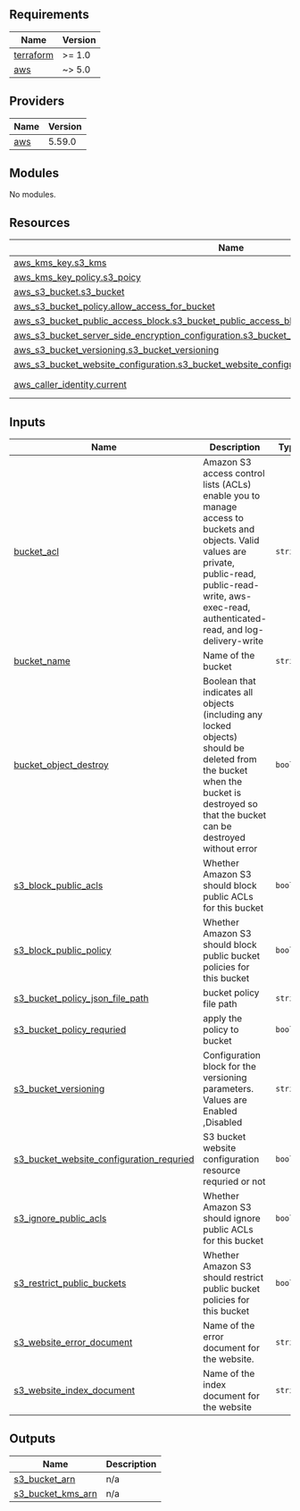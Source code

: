 ## Requirements

| Name | Version |
|------|---------|
| <a name="requirement_terraform"></a> [terraform](#requirement\_terraform) | >= 1.0 |
| <a name="requirement_aws"></a> [aws](#requirement\_aws) | ~> 5.0 |

## Providers

| Name | Version |
|------|---------|
| <a name="provider_aws"></a> [aws](#provider\_aws) | 5.59.0 |

## Modules

No modules.

## Resources

| Name | Type |
|------|------|
| [aws_kms_key.s3_kms](https://registry.terraform.io/providers/hashicorp/aws/latest/docs/resources/kms_key) | resource |
| [aws_kms_key_policy.s3_poicy](https://registry.terraform.io/providers/hashicorp/aws/latest/docs/resources/kms_key_policy) | resource |
| [aws_s3_bucket.s3_bucket](https://registry.terraform.io/providers/hashicorp/aws/latest/docs/resources/s3_bucket) | resource |
| [aws_s3_bucket_policy.allow_access_for_bucket](https://registry.terraform.io/providers/hashicorp/aws/latest/docs/resources/s3_bucket_policy) | resource |
| [aws_s3_bucket_public_access_block.s3_bucket_public_access_block](https://registry.terraform.io/providers/hashicorp/aws/latest/docs/resources/s3_bucket_public_access_block) | resource |
| [aws_s3_bucket_server_side_encryption_configuration.s3_bucket_server_side_encryption_configuration](https://registry.terraform.io/providers/hashicorp/aws/latest/docs/resources/s3_bucket_server_side_encryption_configuration) | resource |
| [aws_s3_bucket_versioning.s3_bucket_versioning](https://registry.terraform.io/providers/hashicorp/aws/latest/docs/resources/s3_bucket_versioning) | resource |
| [aws_s3_bucket_website_configuration.s3_bucket_website_configuration](https://registry.terraform.io/providers/hashicorp/aws/latest/docs/resources/s3_bucket_website_configuration) | resource |
| [aws_caller_identity.current](https://registry.terraform.io/providers/hashicorp/aws/latest/docs/data-sources/caller_identity) | data source |

## Inputs

| Name | Description | Type | Default | Required |
|------|-------------|------|---------|:--------:|
| <a name="input_bucket_acl"></a> [bucket\_acl](#input\_bucket\_acl) | Amazon S3 access control lists (ACLs) enable you to manage access to buckets and objects. Valid values are private, public-read, public-read-write, aws-exec-read, authenticated-read, and log-delivery-write | `string` | `"private-read"` | no |
| <a name="input_bucket_name"></a> [bucket\_name](#input\_bucket\_name) | Name of the bucket | `string` | `""` | no |
| <a name="input_bucket_object_destroy"></a> [bucket\_object\_destroy](#input\_bucket\_object\_destroy) | Boolean that indicates all objects (including any locked objects) should be deleted from the bucket when the bucket is destroyed so that the bucket can be destroyed without error | `bool` | `false` | no |
| <a name="input_s3_block_public_acls"></a> [s3\_block\_public\_acls](#input\_s3\_block\_public\_acls) | Whether Amazon S3 should block public ACLs for this bucket | `bool` | `true` | no |
| <a name="input_s3_block_public_policy"></a> [s3\_block\_public\_policy](#input\_s3\_block\_public\_policy) | Whether Amazon S3 should block public bucket policies for this bucket | `bool` | `true` | no |
| <a name="input_s3_bucket_policy_json_file_path"></a> [s3\_bucket\_policy\_json\_file\_path](#input\_s3\_bucket\_policy\_json\_file\_path) | bucket policy file path | `string` | `null` | no |
| <a name="input_s3_bucket_policy_requried"></a> [s3\_bucket\_policy\_requried](#input\_s3\_bucket\_policy\_requried) | apply the policy to bucket | `bool` | `false` | no |
| <a name="input_s3_bucket_versioning"></a> [s3\_bucket\_versioning](#input\_s3\_bucket\_versioning) | Configuration block for the versioning parameters. Values are Enabled ,Disabled | `string` | `"Enabled"` | no |
| <a name="input_s3_bucket_website_configuration_requried"></a> [s3\_bucket\_website\_configuration\_requried](#input\_s3\_bucket\_website\_configuration\_requried) | S3 bucket website configuration resource requried or not | `bool` | `false` | no |
| <a name="input_s3_ignore_public_acls"></a> [s3\_ignore\_public\_acls](#input\_s3\_ignore\_public\_acls) | Whether Amazon S3 should ignore public ACLs for this bucket | `bool` | `true` | no |
| <a name="input_s3_restrict_public_buckets"></a> [s3\_restrict\_public\_buckets](#input\_s3\_restrict\_public\_buckets) | Whether Amazon S3 should restrict public bucket policies for this bucket | `bool` | `true` | no |
| <a name="input_s3_website_error_document"></a> [s3\_website\_error\_document](#input\_s3\_website\_error\_document) | Name of the error document for the website. | `string` | `"error.html"` | no |
| <a name="input_s3_website_index_document"></a> [s3\_website\_index\_document](#input\_s3\_website\_index\_document) | Name of the index document for the website | `string` | `"index.html"` | no |

## Outputs

| Name | Description |
|------|-------------|
| <a name="output_s3_bucket_arn"></a> [s3\_bucket\_arn](#output\_s3\_bucket\_arn) | n/a |
| <a name="output_s3_bucket_kms_arn"></a> [s3\_bucket\_kms\_arn](#output\_s3\_bucket\_kms\_arn) | n/a |  